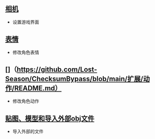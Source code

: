 
## [相机](https://github.com/Lost-Season/ChecksumBypass/blob/main/扩展/相机/README.md)

* 设置游戏界面

## [表情](https://github.com/Lost-Season/ChecksumBypass/blob/main/扩展/表情/README.md)

* 修改角色表情

## []（https://github.com/Lost-Season/ChecksumBypass/blob/main/扩展/动作/README.md）

* 修改角色动作

## [贴图、模型和导入外部obj文件](https://github.com/Lost-Season/ChecksumBypass/blob/main/扩展/贴图、模型和导入外部obj文件/README.md)

* 导入外部的文件
